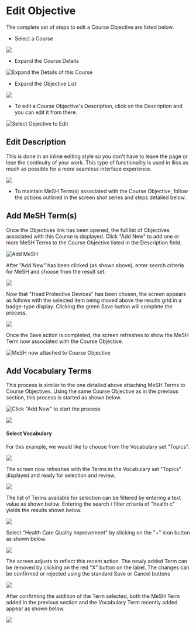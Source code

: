 # Edit Objective

The complete set of steps to edit a Course Objective are listed below.

* Select a Course

![](../../.gitbook/assets/crse_srch.png)

* Expand the Course Details

![Expand the Details of this Course](../../.gitbook/assets/crs_details_show.png)

* Expand the Objective List

![](../../.gitbook/assets/crs_obj_expnd.png)

* To edit a Course Objective's Description, click on the Description and you can edit it from there.

![Select Objective to Edit](../../.gitbook/assets/crs_obj_edit1.png)

## Edit Description

This is done in an inline editing style so you don't have to leave the page or lose the continuity of your work. This type of functionality is used in Ilios as much as possible for a more seamless interface experience.

![](../../.gitbook/assets/crs_obj_edit2.png)

* To maintain MeSH Term\(s\) associated with the Course Objective, follow the actions outlined in the screen shot series and steps detailed below.

## Add MeSH Term\(s\)

Once the Objectives link has been opened, the full list of Objectives associated with this Course is displayed. Click "Add New" to add one or more MeSH Terms to the Course Objective listed in the Description field.

![Add MeSH](../../.gitbook/assets/add_mesh1.png)

 After "Add New" has been clicked \(as shown above\), enter search criteria for MeSH and choose from the result set.

![](../../.gitbook/assets/add_mesh2.png)

 Now that "Head Protective Devices" has been chosen, the screen appears as follows with the selected item being moved above the results grid in a badge-type display. Clicking the green Save button will complete the process.

![](../../.gitbook/assets/add_mesh3.png)

Once the Save action is completed, the screen refreshes to show the MeSH Term now associated with the Course Objective.

![MeSH now attached to Course Objective](../../.gitbook/assets/add_mesh4.png)

## Add Vocabulary Terms 

This process is similar to the one detailed above attaching MeSH Terms to Course Objectives. Using the same Course Objective as in the previous section, this process is started as shown below.

![Click &quot;Add New&quot; to start the process](../../.gitbook/assets/addvocab1.png)

![](../../.gitbook/assets/addvocab2.png)

#### Select Vocabulary

For this example, we would like to choose from the Vocabulary set "Topics". 

![](../../.gitbook/assets/addvocab3.png)

The screen now refreshes with the Terms in the Vocabulary set "Topics" displayed and ready for selection and review.

![](../../.gitbook/assets/addvocab4.png)

The list of Terms available for selection can be filtered by entering a text value as shown below. Entering the search / filter criteria of "health c" yields the results shown below.

![](../../.gitbook/assets/addvocab5%20%281%29.png)

Select "Health Care Quality Improvement" by clicking on the "+" icon button as shown below.

![](../../.gitbook/assets/addvocab5.png)

The screen adjusts to reflect this recent action. The newly added Term can be removed by clicking on the red "X" button on the label. The changes can be confirmed or rejected using the standard Save or Cancel buttons

![](../../.gitbook/assets/addvocab6.png)

After confirming the addition of the Term selected, both the MeSH Term added in the previous section and the Vocabulary Term recently added appear as shown below.

![](../../.gitbook/assets/addvocab7.png)

